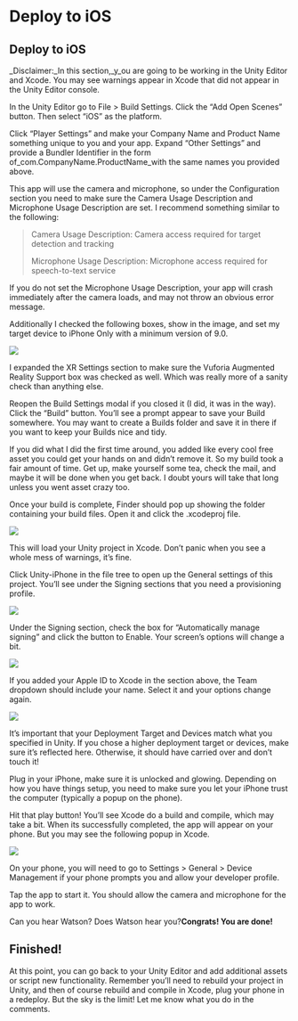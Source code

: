 # Deploy to iOS

## Deploy to iOS

\_Disclaimer:\_In this section,\_y\_ou are going to be working in the Unity Editor and Xcode. You may see warnings appear in Xcode that did not appear in the Unity Editor console.

In the Unity Editor go to File &gt; Build Settings. Click the “Add Open Scenes” button. Then select “iOS” as the platform.

Click “Player Settings” and make your Company Name and Product Name something unique to you and your app. Expand “Other Settings” and provide a Bundler Identifier in the form of\_com.CompanyName.ProductName\_with the same names you provided above.

This app will use the camera and microphone, so under the Configuration section you need to make sure the Camera Usage Description and Microphone Usage Description are set. I recommend something similar to the following:

> Camera Usage Description: Camera access required for target detection and tracking
>
> Microphone Usage Description: Microphone access required for speech-to-text service

If you do not set the Microphone Usage Description, your app will crash immediately after the camera loads, and may not throw an obvious error message.

Additionally I checked the following boxes, show in the image, and set my target device to iPhone Only with a minimum version of 9.0.

![](https://cdn-images-1.medium.com/max/1600/1*J18fgL8zvmY8vLXMbKqMDA.png)

I expanded the XR Settings section to make sure the Vuforia Augmented Reality Support box was checked as well. Which was really more of a sanity check than anything else.

Reopen the Build Settings modal if you closed it \(I did, it was in the way\). Click the “Build” button. You’ll see a prompt appear to save your Build somewhere. You may want to create a Builds folder and save it in there if you want to keep your Builds nice and tidy.

If you did what I did the first time around, you added like every cool free asset you could get your hands on and didn’t remove it. So my build took a fair amount of time. Get up, make yourself some tea, check the mail, and maybe it will be done when you get back. I doubt yours will take that long unless you went asset crazy too.

Once your build is complete, Finder should pop up showing the folder containing your build files. Open it and click the .xcodeproj file.

![](https://cdn-images-1.medium.com/max/1600/1*OJoNmEb-2Apga2_qmjqh_Q.png)

This will load your Unity project in Xcode. Don’t panic when you see a whole mess of warnings, it’s fine.

Click Unity-iPhone in the file tree to open up the General settings of this project. You’ll see under the Signing sections that you need a provisioning profile.

![](https://cdn-images-1.medium.com/max/2000/1*vchugMPKcNNuQpDg6DITow.png)

Under the Signing section, check the box for “Automatically manage signing” and click the button to Enable. Your screen’s options will change a bit.

![](https://cdn-images-1.medium.com/max/1600/1*4Zr8gNNoybphpLsPlO0GLw.png)

If you added your Apple ID to Xcode in the section above, the Team dropdown should include your name. Select it and your options change again.

![](https://cdn-images-1.medium.com/max/1600/1*LsvoYwfF9hOrKvP21xiqvA.png)

It’s important that your Deployment Target and Devices match what you specified in Unity. If you chose a higher deployment target or devices, make sure it’s reflected here. Otherwise, it should have carried over and don’t touch it!

Plug in your iPhone, make sure it is unlocked and glowing. Depending on how you have things setup, you need to make sure you let your iPhone trust the computer \(typically a popup on the phone\).

Hit that play button! You’ll see Xcode do a build and compile, which may take a bit. When its successfully completed, the app will appear on your phone. But you may see the following popup in Xcode.

![](https://cdn-images-1.medium.com/max/1600/1*MMezYhTYtdrqXgbdfYtCDg.png)

On your phone, you will need to go to Settings &gt; General &gt; Device Management if your phone prompts you and allow your developer profile.

Tap the app to start it. You should allow the camera and microphone for the app to work.

Can you hear Watson? Does Watson hear you?**Congrats! You are done!**

## Finished!

At this point, you can go back to your Unity Editor and add additional assets or script new functionality. Remember you’ll need to rebuild your project in Unity, and then of course rebuild and compile in Xcode, plug your phone in a redeploy. But the sky is the limit! Let me know what you do in the comments.

